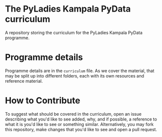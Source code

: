 # The PyLadies Kampala PyData curriculum
A repository storing the curriculum for the PyLadies Kampala PyData programme.

# Programme details
Programme details are in the `curriculum` file. As we cover the material, that may be split up into different folders, each with its own resources and reference material.

# How to Contribute
To suggest what should be covered in the curriculum, open an issue describing what you'd like to see added, why, and if possible, a reference to what it is you'd like to see or something similar. Alternatively, you may fork this repository, make changes that you'd like to see and open a pull request.
